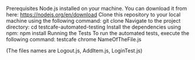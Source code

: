 Prerequisites
Node.js installed on your machine. You can download it from here: https://nodejs.org/en/download
Clone this repository to your local machine using the following command:
git clone <repository-url>
Navigate to the project directory:
cd testcafe-automated-testing
Install the dependencies using npm:
npm install
Running the Tests
To run the automated tests, execute the following command:
testcafe chrome NameOfTheFile.js

(The files names are Logout.js, AddItem.js, LoginTest.js)





